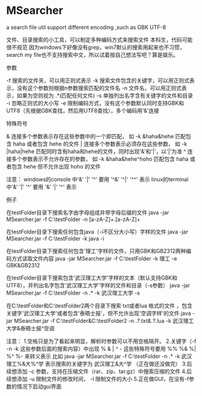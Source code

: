 MSearcher
=========

a search file util support different encoding ,such as GBK UTF-8

文件、目录搜索的小工具，可以制定多种编码方式来搜索文件
本科生，代码可能很不规范
因为windows下好像没有grep，win7默认的搜索用起来也不习惯，search my file也不支持搜索中文，所以试着按自己想法写吧？算是娱乐。

参数

  -f 搜索的文件夹，可以用正则式表示
  -k 搜索文件包含的关键字，可以用正则式表示，没有这个参数则根据n参数搜索匹配的文件名
  -n 文件名，可以用正则式表示，如果为空则视为 .*(匹配任何文件)
  -s 单独列出名字含有关键字的文件和目录
  -i 忽略正则式的大小写
  -e 限制编码方式，没有这个参数默认同时支持GBK和UTF8（先根据GBK查找，然后用UTF8查找），多个编码用'&'连接
  
特殊符号

  & 连接多个参数表示存在这些参数中的一个即匹配， 如 -k &haha&hehe 匹配包含 haha 或者包含 hehe 的文件
  | 连接多个参数表示必须存在这些参数， 如 -k |haha|hehe 匹配同时含有haha和hehe的文件，同时出现'&'和'|'，以'|'为准
  ^ 连接多个参数表示不允许存在的参数， 如 -k &haha&hehe^hoho 匹配包含 haha 或者包含 hehe 但不允许出现 hoho 的文件
  
注意：
  windows的console 中'&' '|' '^' 要用 '^&' '^|' '^^' 表示
  linux的terminal 中'&' '|' '^' 要用 '\&' '\|' '\^' 表示
  
例子

在testFolder目录下搜索名字由字母组成并带字母后缀的文件
  java -jar MSearcher.jar -f C:\testFolder -n [a-zA-Z]+\.[a-zA-Z]+

在testFolder目录下搜索任何包含java（-i不区分大小写）字样的文件
  java -jar MSearcher.jar -f C:\testFolder -k java -i

在testFolder目录下搜索任何包含'理工'字样的文件，只用GBK和GB2312两种编码方式读取文件内容
  java -jar MSearcher.jar -f C:\testFolder -k 理工 -e GBK&GB2312

在testFolder目录下搜索包含'武汉理工大学'字样的文本（默认支持GBK和UTF8），并列出名字包含'武汉理工大学'字样的文件和目录（-s参数）
  java -jar MSearcher.jar  -f C:\testFolder -n .*  -k 武汉理工大学 -s

 在C:\testFolder和C:\testFolder2两个目录下搜索 txt或者lua 格式的文件 ，包含关键字'武汉理工大学'或者包含'泰晤士报'，但不允许出现'空调字样'的文件
  java -jar MSearcher.jar  -f C:\testFolder&C:\testFolder2 -n .*?\.txt&.*?\.lua  -k 武汉理工大学&泰晤士报^空调
  
注意：
1.空格只是为了看起来明显，解析时参数可以不用空格隔开。
2.关键字（-f -n -k 这些参数后面的搜索内容）中出现 % & | ^ - 这些特殊符号要用 %% %& %| %^ %- 来转义表示
  比如 java -jar MSearcher.jar  -f C:\testFolder -n .*  -k 武汉理工%&大%^学 表示搜索的关键字为 武汉理工&大^学
  （正在做还没做完）
3.后续想添加 -c 参数，支持在压缩文件（rar、zip、tar.gz）中搜索压缩的文件
4.后续想添加 -u 限制文件的修改时间， -l 限制文件的大小
5.正在做GUI，在没有-f参数的情况下启动gui界面



  
